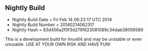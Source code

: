 
Nightly Build
------------------------------

* Nightly Build Date = Fri Feb 14 06:23:17 UTC 2014
* Nightly Build Number = 20140214062317
* Nightly Hash = 83d456a2f0f3d279f623081089c34dab38056589

This is a development build for linux64 and may be unstable or even unusable.
USE AT YOUR OWN RISK AND HAVE FUN!

